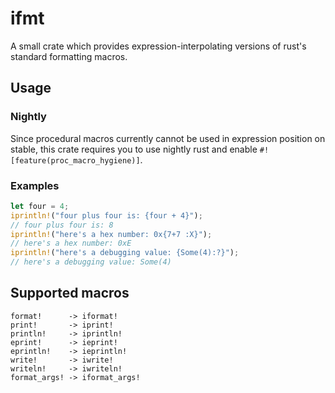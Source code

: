 # ifmt
A small crate which provides expression-interpolating versions of rust's standard formatting macros.

## Usage
### Nightly
Since procedural macros currently cannot be used in expression position on stable, this crate requires you to use nightly rust and enable `#![feature(proc_macro_hygiene)]`.

### Examples
```rust
let four = 4;
iprintln!("four plus four is: {four + 4}");
// four plus four is: 8
iprintln!("here's a hex number: 0x{7+7 :X}");
// here's a hex number: 0xE
iprintln!("here's a debugging value: {Some(4):?}");
// here's a debugging value: Some(4)

```

## Supported macros
```
format!      -> iformat!
print!       -> iprint!
println!     -> iprintln!
eprint!      -> ieprint!
eprintln!    -> ieprintln!
write!       -> iwrite!
writeln!     -> iwriteln!
format_args! -> iformat_args!

```
